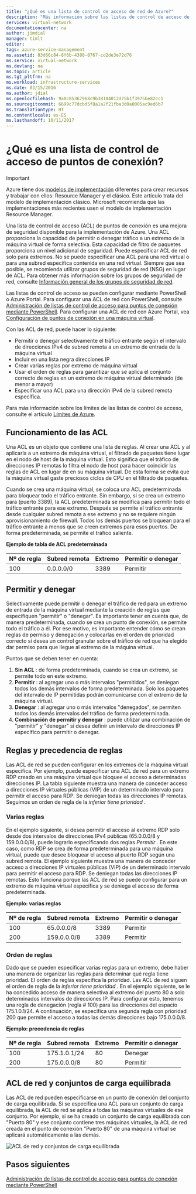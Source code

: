 ```yaml
---
title: "¿Qué es una lista de control de acceso de red de Azure?"
description: "Más información sobre las listas de control de acceso de Azure"
services: virtual-network
documentationcenter: na
author: jimdial
manager: timlt
editor: 
tags: azure-service-management
ms.assetid: 83d66c84-8f6b-4388-8767-cd2de3e72d76
ms.service: virtual-network
ms.devlang: na
ms.topic: article
ms.tgt_pltfrm: na
ms.workload: infrastructure-services
ms.date: 03/15/2016
ms.author: jdial
ms.openlocfilehash: 9a0c85367968c9b38104012d75b1f3975be82cc1
ms.sourcegitcommit: 6699c77dcbd5f8a1a2f21fba3d0a0005ac9ed6b7
ms.translationtype: HT
ms.contentlocale: es-ES
ms.lasthandoff: 10/11/2017
---
```

# <a name="what-is-an-endpoint-access-control-list"></a>¿Qué es una lista de control de acceso de puntos de conexión?

> [!IMPORTANT]
> Azure tiene dos [modelos de implementación](../azure-resource-manager/resource-manager-deployment-model.md?toc=%2fazure%2fvirtual-network%2ftoc.json) diferentes para crear recursos y trabajar con ellos: Resource Manager y el clásico. Este artículo trata del modelo de implementación clásico. Microsoft recomienda que las implementaciones más recientes usen el modelo de implementación Resource Manager. 

Una lista de control de acceso (ACL) de puntos de conexión es una mejora de seguridad disponible para la implementación de Azure. Una ACL proporciona la capacidad de permitir o denegar tráfico a un extremo de la máquina virtual de forma selectiva. Esta capacidad de filtro de paquetes proporciona un nivel adicional de seguridad. Puede especificar ACL de red solo para extremos. No se puede especificar una ACL para una red virtual o para una subred específica contenida en una red virtual. Siempre que sea posible, se recomienda utilizar grupos de seguridad de red (NSG) en lugar de ACL. Para obtener más información sobre los grupos de seguridad de red, consulte [Información general de los grupos de seguridad de red](virtual-networks-nsg.md).

Las listas de control de acceso se pueden configurar mediante PowerShell o Azure Portal. Para configurar una ACL de red con PowerShell, consulte [Administración de listas de control de acceso para puntos de conexión mediante PowerShell](virtual-networks-acl-powershell.md). Para configurar una ACL de red con Azure Portal, vea [Configuración de puntos de conexión en una máquina virtual](../virtual-machines/windows/classic/setup-endpoints.md?toc=%2fazure%2fvirtual-machines%2fwindows%2fclassic%2ftoc.json).

Con las ACL de red, puede hacer lo siguiente:

* Permitir o denegar selectivamente el tráfico entrante según el intervalo de direcciones IPv4 de subred remota a un extremo de entrada de la máquina virtual
* Incluir en una lista negra direcciones IP
* Crear varias reglas por extremo de máquina virtual
* Usar el orden de reglas para garantizar que se aplica el conjunto correcto de reglas en un extremo de máquina virtual determinado (de menor a mayor)
* Especificar una ACL para una dirección IPv4 de la subred remota específica.

Para más información sobre los límites de las listas de control de acceso, consulte el artículo [Límites de Azure](../azure-subscription-service-limits.md?toc=%2fazure%2fvirtual-network%2ftoc.json#networking-limits).

## <a name="how-acls-work"></a>Funcionamiento de las ACL
Una ACL es un objeto que contiene una lista de reglas. Al crear una ACL y al aplicarla a un extremo de máquina virtual, el filtrado de paquetes tiene lugar en el nodo de host de la máquina virtual. Esto significa que el tráfico de direcciones IP remotas lo filtra el nodo de host para hacer coincidir las reglas de ACL en lugar de en su máquina virtual. De esta forma se evita que la máquina virtual gaste preciosos ciclos de CPU en el filtrado de paquetes.

Cuando se crea una máquina virtual, se coloca una ACL predeterminada para bloquear todo el tráfico entrante. Sin embargo, si se crea un extremo para (puerto 3389), la ACL predeterminada se modifica para permitir todo el tráfico entrante para ese extremo. Después se permite el tráfico entrante desde cualquier subred remota a ese extremo y no se requiere ningún aprovisionamiento de firewall. Todos los demás puertos se bloquean para el tráfico entrante a menos que se creen extremos para esos puertos. De forma predeterminada, se permite el tráfico saliente.

**Ejemplo de tabla de ACL predeterminada**

| **Nº de regla** | **Subred remota** | **Extremo** | **Permitir o denegar** |
| --- | --- | --- | --- |
| 100 |0.0.0.0/0 |3389 |Permitir |

## <a name="permit-and-deny"></a>Permitir y denegar
Selectivamente puede permitir o denegar el tráfico de red para un extremo de entrada de la máquina virtual mediante la creación de reglas que especifiquen "permitir" o "denegar". Es importante tener en cuenta que, de manera predeterminada, cuando se crea un punto de conexión, se permite todo el tráfico a él. Por ese motivo, es importante entender cómo se crean reglas de permiso y denegación y colocarlas en el orden de prioridad correcto si desea un control granular sobre el tráfico de red que ha elegido dar permiso para que llegue al extremo de la máquina virtual.

Puntos que se deben tener en cuenta:

1. **Sin ACL** : de forma predeterminada, cuando se crea un extremo, se permite todo en este extremo.
2. **Permitir** : al agregar uno o más intervalos "permitidos", se deniegan todos los demás intervalos de forma predeterminada. Solo los paquetes del intervalo de IP permitidas podrán comunicarse con el extremo de la máquina virtual.
3. **Denegar** : al agregar uno o más intervalos "denegados", se permiten todos los demás intervalos del tráfico de forma predeterminada.
4. **Combinación de permitir y denegar** : puede utilizar una combinación de "permitir" y "denegar" si desea definir un intervalo de direcciones IP específico para permitir o denegar.

## <a name="rules-and-rule-precedence"></a>Reglas y precedencia de reglas
Las ACL de red se pueden configurar en los extremos de la máquina virtual específica. Por ejemplo, puede especificar una ACL de red para un extremo RDP creado en una máquina virtual que bloquee el acceso a determinadas direcciones IP. La tabla siguiente muestra una manera de conceder acceso a direcciones IP virtuales públicas (VIP) de un determinado intervalo para permitir el acceso para RDP. Se deniegan todas las direcciones IP remotas. Seguimos un orden de regla de la *inferior tiene prioridad* .

### <a name="multiple-rules"></a>Varias reglas
En el ejemplo siguiente, si desea permitir el acceso al extremo RDP solo desde dos intervalos de direcciones IPv4 públicas (65.0.0.0/8 y 159.0.0.0/8), puede lograrlo especificando dos reglas *Permitir* . En este caso, como RDP se crea de forma predeterminada para una máquina virtual, puede que desee bloquear el acceso al puerto RDP según una subred remota. El ejemplo siguiente muestra una manera de conceder acceso a direcciones IP virtuales públicas (VIP) de un determinado intervalo para permitir el acceso para RDP. Se deniegan todas las direcciones IP remotas. Esto funciona porque las ACL de red se puede configurar para un extremo de máquina virtual específica y se deniega el acceso de forma predeterminada.

**Ejemplo: varias reglas**

| **Nº de regla** | **Subred remota** | **Extremo** | **Permitir o denegar** |
| --- | --- | --- | --- |
| 100 |65.0.0.0/8 |3389 |Permitir |
| 200 |159.0.0.0/8 |3389 |Permitir |

### <a name="rule-order"></a>Orden de reglas
Dado que se pueden especificar varias reglas para un extremo, debe haber una manera de organizar las reglas para determinar qué regla tiene prioridad. El orden de reglas especifica la prioridad. Las ACL de red siguen el orden de regla de la *inferior tiene prioridad* . En el ejemplo siguiente, se le ha concedido acceso de manera selectiva al extremo del puerto 80 a solo determinados intervalos de direcciones IP. Para configurar esto, tenemos una regla de denegación (regla \# 100) para las direcciones del espacio 175.1.0.1/24. A continuación, se especifica una segunda regla con prioridad 200 que permite el acceso a todas las demás direcciones bajo 175.0.0.0/8.

**Ejemplo: precedencia de reglas**

| **Nº de regla** | **Subred remota** | **Extremo** | **Permitir o denegar** |
| --- | --- | --- | --- |
| 100 |175.1.0.1/24 |80 |Denegar |
| 200 |175.0.0.0/8 |80 |Permitir |

## <a name="network-acls-and-load-balanced-sets"></a>ACL de red y conjuntos de carga equilibrada
Las ACL de red pueden especificarse en un punto de conexión del conjunto de carga equilibrada. Si se especifica una ACL para un conjunto de carga equilibrada, la ACL de red se aplica a todas las máquinas virtuales de ese conjunto. Por ejemplo, si se ha creado un conjunto de carga equilibrada con "Puerto 80" y ese conjunto contiene tres máquinas virtuales, la ACL de red creada en el punto de conexión "Puerto 80" de una máquina virtual se aplicará automáticamente a las demás.

![ACL de red y conjuntos de carga equilibrada](./media/virtual-networks-acl/IC674733.png)

## <a name="next-steps"></a>Pasos siguientes
[Administración de listas de control de acceso para puntos de conexión mediante PowerShell](virtual-networks-acl-powershell.md)

